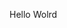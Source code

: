 Hello Wolrd





















































































































































































































































































































































































































































































































































































































































































































































































































































































































































































































































































































































































































































































































































































































































































































































































































































































































































































































































































































































































































































































































































































































































































































































































































































































































































































































































































































































































































































































































































































































































































































































































































































































































































































































































































































































































































































































































































































































































































































































































































































































































































































































































































































































































































































































































































































































































































































































































































































































































































































































































































































































































































































































































































































































































































































































































































































































































































































































